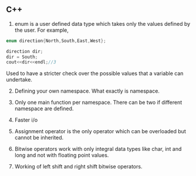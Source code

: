 ## C++

1. enum is a user defined data type which takes only the values defined by the user. For example, 

```C++
enum direction{North,South,East,West};

direction dir;
dir = South;
cout<<dir<<endl;//3
```

Used to have a stricter check over the possible values that a variable can undertake.

2. Defining your own namespace. What exactly is namespace.
3. Only one main function per namespace. There can be two if different namespace are defined. 

4. Faster i/o
5. Assignment operator is the only operator which can be overloaded but cannot be inherited.
6. Bitwise operators work with only integral data types like char\, int and long and not with floating point values.
7. Working of left shift and right shift bitwise operators. 
